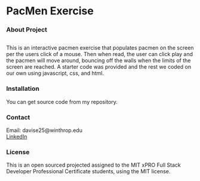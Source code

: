<h1> PacMen Exercise </h1>

<h3> About Project </h3>
  
  <img src="">
  <p> This is an interactive pacmen exercise that populates pacmen on the screen per the users click of a mouse. Then when read, the user can click play and the pacmen will move around, bouncing off the walls when the limits of the screen are reached. A starter code was provided and the rest we coded on our own using javascript, css, and html.</p> 

<h3> Installation </h3>
  
  <p> You can get source code from my repository. </p>

<h3> Contact </h3>

  <p> Email: davise25@winthrop.edu </br>
      <a href="https://www.linkedin.com/in/erin-davis-7188211a5/"> LinkedIn </a>

<h3> License </h3>

  <p> This is an open sourced projected assigned to the MIT xPRO Full Stack Developer Professional Certificate students, using the MIT license. </p>
